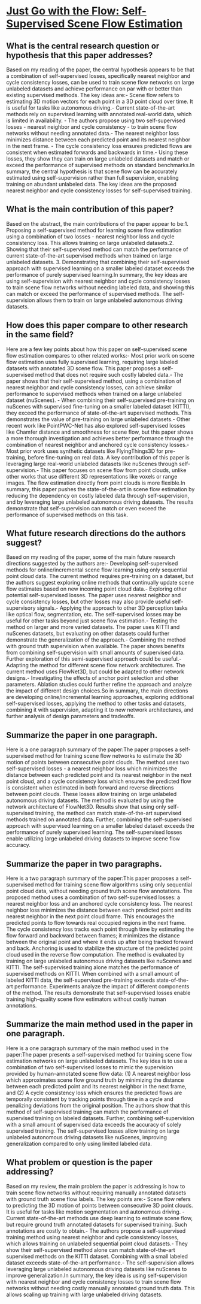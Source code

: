 # [Just Go with the Flow: Self-Supervised Scene Flow Estimation](https://arxiv.org/abs/1912.00497)

## What is the central research question or hypothesis that this paper addresses?

 Based on my reading of the paper, the central hypothesis appears to be that a combination of self-supervised losses, specifically nearest neighbor and cycle consistency losses, can be used to train scene flow networks on large unlabeled datasets and achieve performance on par with or better than existing supervised methods. The key ideas are:- Scene flow refers to estimating 3D motion vectors for each point in a 3D point cloud over time. It is useful for tasks like autonomous driving.- Current state-of-the-art methods rely on supervised learning with annotated real-world data, which is limited in availability. - The authors propose using two self-supervised losses - nearest neighbor and cycle consistency - to train scene flow networks without needing annotated data.- The nearest neighbor loss minimizes distance between each predicted point and its nearest neighbor in the next frame. - The cycle consistency loss ensures predicted flows are consistent when estimated forwards and backwards in time.- Using these losses, they show they can train on large unlabeled datasets and match or exceed the performance of supervised methods on standard benchmarks.In summary, the central hypothesis is that scene flow can be accurately estimated using self-supervision rather than full supervision, enabling training on abundant unlabeled data. The key ideas are the proposed nearest neighbor and cycle consistency losses for self-supervised training.


## What is the main contribution of this paper?

 Based on the abstract, the main contributions of the paper appear to be:1. Proposing a self-supervised method for learning scene flow estimation using a combination of two losses - nearest neighbor loss and cycle consistency loss. This allows training on large unlabeled datasets.2. Showing that their self-supervised method can match the performance of current state-of-the-art supervised methods when trained on large unlabeled datasets. 3. Demonstrating that combining their self-supervised approach with supervised learning on a smaller labeled dataset exceeds the performance of purely supervised learning.In summary, the key ideas are using self-supervision with nearest neighbor and cycle consistency losses to train scene flow networks without needing labeled data, and showing this can match or exceed the performance of supervised methods. The self-supervision allows them to train on large unlabeled autonomous driving datasets.


## How does this paper compare to other research in the same field?

 Here are a few key points about how this paper on self-supervised scene flow estimation compares to other related works:- Most prior work on scene flow estimation uses fully supervised learning, requiring large labeled datasets with annotated 3D scene flow. This paper proposes a self-supervised method that does not require such costly labeled data.- The paper shows that their self-supervised method, using a combination of nearest neighbor and cycle consistency losses, can achieve similar performance to supervised methods when trained on a large unlabeled dataset (nuScenes). - When combining their self-supervised pre-training on nuScenes with supervised fine-tuning on a smaller labeled dataset (KITTI), they exceed the performance of state-of-the-art supervised methods. This demonstrates the value of pre-training on large unlabeled datasets.- Other recent work like PointPWC-Net has also explored self-supervised losses like Chamfer distance and smoothness for scene flow, but this paper shows a more thorough investigation and achieves better performance through the combination of nearest neighbor and anchored cycle consistency losses.- Most prior work uses synthetic datasets like FlyingThings3D for pre-training, before fine-tuning on real data. A key contribution of this paper is leveraging large real-world unlabeled datasets like nuScenes through self-supervision.- This paper focuses on scene flow from point clouds, unlike other works that use different 3D representations like voxels or range images. The flow estimation directly from point clouds is more flexible.In summary, this paper pushes the state-of-the-art in scene flow estimation by reducing the dependency on costly labeled data through self-supervision, and by leveraging large unlabeled autonomous driving datasets. The results demonstrate that self-supervision can match or even exceed the performance of supervised methods on this task.


## What future research directions do the authors suggest?

 Based on my reading of the paper, some of the main future research directions suggested by the authors are:- Developing self-supervised methods for online/incremental scene flow learning using only sequential point cloud data. The current method requires pre-training on a dataset, but the authors suggest exploring online methods that continually update scene flow estimates based on new incoming point cloud data.- Exploring other potential self-supervised losses. The paper uses nearest neighbor and cycle consistency losses, but other losses may also provide useful self-supervisory signals.- Applying the approach to other 3D perception tasks like optical flow, segmentation, etc. The self-supervised losses may be useful for other tasks beyond just scene flow estimation.- Testing the method on larger and more varied datasets. The paper uses KITTI and nuScenes datasets, but evaluating on other datasets could further demonstrate the generalization of the approach.- Combining the method with ground truth supervision when available. The paper shows benefits from combining self-supervision with small amounts of supervised data. Further exploration of this semi-supervised approach could be useful.- Adapting the method for different scene flow network architectures. The current method uses FlowNet3D, but could be adapted to other network designs.- Investigating the effects of anchor point selection and other parameters. Ablation studies could further refine the approach and analyze the impact of different design choices.So in summary, the main directions are developing online/incremental learning approaches, exploring additional self-supervised losses, applying the method to other tasks and datasets, combining it with supervision, adapting it to new network architectures, and further analysis of design parameters and tradeoffs.


## Summarize the paper in one paragraph.

 Here is a one paragraph summary of the paper:The paper proposes a self-supervised method for training scene flow networks to estimate the 3D motion of points between consecutive point clouds. The method uses two self-supervised losses - a nearest neighbor loss which minimizes the distance between each predicted point and its nearest neighbor in the next point cloud, and a cycle consistency loss which ensures the predicted flow is consistent when estimated in both forward and reverse directions between point clouds. These losses allow training on large unlabeled autonomous driving datasets. The method is evaluated by using the network architecture of FlowNet3D. Results show that using only self-supervised training, the method can match state-of-the-art supervised methods trained on annotated data. Further, combining the self-supervised approach with supervised learning on a smaller labeled dataset exceeds the performance of purely supervised learning. The self-supervised losses enable utilizing large unlabeled driving datasets to improve scene flow accuracy.


## Summarize the paper in two paragraphs.

 Here is a two paragraph summary of the paper:This paper proposes a self-supervised method for training scene flow algorithms using only sequential point cloud data, without needing ground truth scene flow annotations. The proposed method uses a combination of two self-supervised losses: a nearest neighbor loss and an anchored cycle consistency loss. The nearest neighbor loss minimizes the distance between each predicted point and its nearest neighbor in the next point cloud frame. This encourages the predicted points to flow towards real occupied regions in the next frame. The cycle consistency loss tracks each point through time by estimating the flow forward and backward between frames; it minimizes the distance between the original point and where it ends up after being tracked forward and back. Anchoring is used to stabilize the structure of the predicted point cloud used in the reverse flow computation. The method is evaluated by training on large unlabeled autonomous driving datasets like nuScenes and KITTI. The self-supervised training alone matches the performance of supervised methods on KITTI. When combined with a small amount of labeled KITTI data, the self-supervised pre-training exceeds state-of-the-art performance. Experiments analyze the impact of different components of the method. The results demonstrate that self-supervised losses enable training high-quality scene flow estimators without costly human annotations.


## Summarize the main method used in the paper in one paragraph.

 Here is a one paragraph summary of the main method used in the paper:The paper presents a self-supervised method for training scene flow estimation networks on large unlabeled datasets. The key idea is to use a combination of two self-supervised losses to mimic the supervision provided by human-annotated scene flow data: (1) A nearest neighbor loss which approximates scene flow ground truth by minimizing the distance between each predicted point and its nearest neighbor in the next frame, and (2) A cycle consistency loss which ensures the predicted flows are temporally consistent by tracking points through time in a cycle and penalizing deviations from the original position. The authors show that this method of self-supervised training can match the performance of supervised training on labeled datasets. Further, combining self-supervision with a small amount of supervised data exceeds the accuracy of solely supervised training. The self-supervised losses allow training on large unlabeled autonomous driving datasets like nuScenes, improving generalization compared to only using limited labeled data.


## What problem or question is the paper addressing?

 Based on my review, the main problem the paper is addressing is how to train scene flow networks without requiring manually annotated datasets with ground truth scene flow labels. The key points are:- Scene flow refers to predicting the 3D motion of points between consecutive 3D point clouds. It is useful for tasks like motion segmentation and autonomous driving. - Current state-of-the-art methods use deep learning to estimate scene flow, but require ground truth annotated datasets for supervised training. Such annotations are costly to obtain.- The authors propose a self-supervised training method using nearest neighbor and cycle consistency losses, which allows training on unlabeled sequential point cloud datasets.- They show their self-supervised method alone can match state-of-the-art supervised methods on the KITTI dataset. Combining with a small labeled dataset exceeds state-of-the-art performance.- The self-supervision allows leveraging large unlabeled autonomous driving datasets like nuScenes to improve generalization.In summary, the key idea is using self-supervision with nearest neighbor and cycle consistency losses to train scene flow networks without needing costly manually annotated ground truth data. This allows scaling up training with large unlabeled driving datasets.
